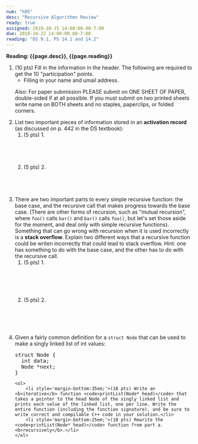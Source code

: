 ```yaml
---
num: "h05"
desc: "Recursive Algorithms Review"
ready: true
assigned: 2019-10-15 14:00:00.00-7:00
due: 2019-10-22 14:00:00.00-7:00
reading: "DS 9.1, PS 14.1 and 14.2"
---
```

<b>Reading: {{page.desc}}, {{page.reading}}</b>

<ol start="1">

<li>(10 pts) Fill in the information in the header. The following are required to get the 10 "participation" points.
    <ul>
    <li>Filling in your name and umail address.<br /></li>
    </ul>
    <p>Also: For paper submission PLEASE submit on ONE SHEET OF PAPER, double-sided if at all possible. If you must submit on two printed sheets write name on BOTH sheets and no staples, paperclips, or folded corners.<br />
    </p>
 </li>

 <li> List two important pieces of information stored in an <b>activation record</b> (as discussed on p. 442 in the DS textbook):
 	<ol>
 		<li style='margin-bottom:5em;'>(5 pts) 1.</li>
 		<li style='margin-bottom:5em;'>(5 pts) 2.</li>
 	</ol>
</li>

<li> There are two important parts to every simple recursive function: the base case, and the recursive call that makes progress towards the base case. (There are other forms of recursion, such as "mutual recursion", where <code>foo()</code> calls <code>bar()</code> and <code>bar()</code> calls <code>foo()</code>, but let's set those aside for the moment, and deal only with simple recursive functions). Something that can go wrong with recursion when it is used incorrectly is a <b>stack overflow</b>. Explain two different ways that a recursive function could be writen incorrectly that could lead to stack overflow. Hint: one has something to do with the base case, and the other has to do with the recursive call.
	<ol>
		<li style='margin-bottom:6em;'>(5 pts) 1.</li>
		<li style='margin-bottom:6em;'>(5 pts) 2.</li>
	</ol>
</li>

<div class="pagebreak"></div>

<li> Given a fairly common definition for a <code>struct Node</code> that can be used to make a singly linked list of int values:

<pre>
struct Node {
  int data;
  Node *next;
}
</pre>
	<ol>
		<li style='margin-bottom:35em;'>(10 pts) Write an <b>iterative</b> function <code>printList(Node* head)</code> that takes a pointer to the head Node of the singly linked list and prints each value of the linked list, one per line. Write the entire function (including the function signature), and be sure to write correct and compilable C++ code in your solution.</li>
		<li style='margin-bottom:25em;'>(10 pts) Rewrite the <code>printList(Node* head)</code> function from part a. <b>recursively</b>.</li>
	</ol>
</li>
